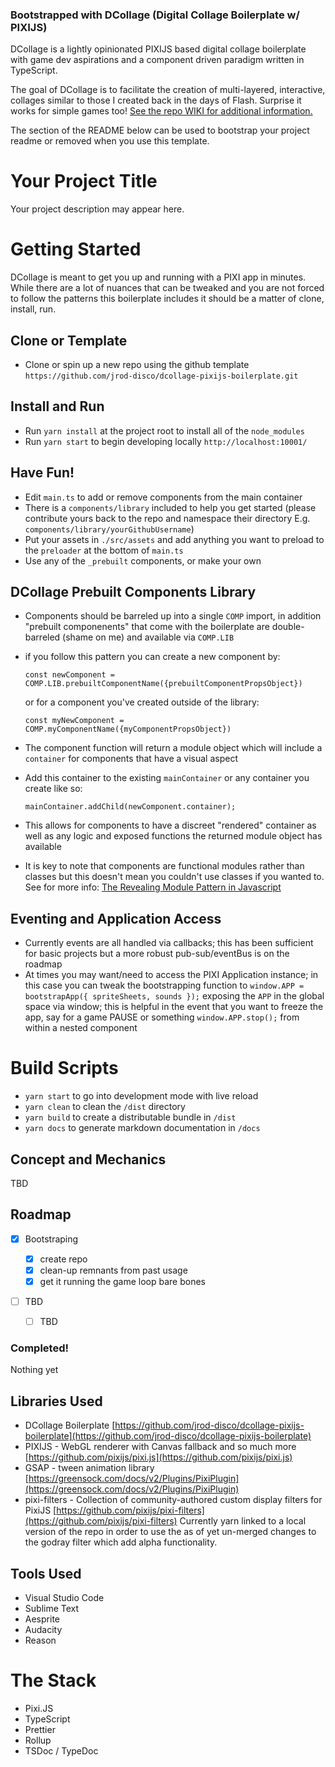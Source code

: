 ### Bootstrapped with DCollage (Digital Collage Boilerplate w/ PIXIJS)

DCollage is a lightly opinionated PIXIJS based digital collage boilerplate with game dev aspirations and a component driven paradigm written in TypeScript.

The goal of DCollage is to facilitate the creation of multi-layered, interactive, collages similar to those I created back in the days of Flash. Surprise it works for simple games too! [See the repo WIKI for additional information.](https://github.com/jrod-disco/dcollage-pixijs-boilerplate/wiki)

The section of the README below can be used to bootstrap your project readme or removed when you use this template.

# Your Project Title

Your project description may appear here.

# Getting Started

DCollage is meant to get you up and running with a PIXI app in minutes. While there are a lot of nuances that can be tweaked and you are not forced to follow the patterns this boilerplate includes it should be a matter of clone, install, run.

## Clone or Template

- Clone or spin up a new repo using the github template `https://github.com/jrod-disco/dcollage-pixijs-boilerplate.git`

## Install and Run

- Run `yarn install` at the project root to install all of the `node_modules`
- Run `yarn start` to begin developing locally `http://localhost:10001/`

## Have Fun!

- Edit `main.ts` to add or remove components from the main container
- There is a `components/library` included to help you get started (please contribute yours back to the repo and namespace their directory E.g. `components/library/yourGithubUsername`)
- Put your assets in `./src/assets` and add anything you want to preload to the `preloader` at the bottom of `main.ts`
- Use any of the `_prebuilt` components, or make your own

## DCollage Prebuilt Components Library

- Components should be barreled up into a single `COMP` import, in addition "prebuilt componenents" that come with the boilerplate are double-barreled (shame on me) and available via `COMP.LIB`
- if you follow this pattern you can create a new component by:

  `const newComponent = COMP.LIB.prebuiltComponentName({prebuiltComponentPropsObject})`

  or for a component you've created outside of the library:

  `const myNewComponent = COMP.myComponentName({myComponentPropsObject})`

- The component function will return a module object which will include a `container` for components that have a visual aspect
- Add this container to the existing `mainContainer` or any container you create like so:

  `mainContainer.addChild(newComponent.container);`

- This allows for components to have a discreet "rendered" container as well as any logic and exposed functions the returned module object has available
- It is key to note that components are functional modules rather than classes but this doesn't mean you couldn't use classes if you wanted to. See for more info: [The Revealing Module Pattern in Javascript](https://gist.github.com/zcaceres/bb0eec99c02dda6aac0e041d0d4d7bf2)

## Eventing and Application Access

- Currently events are all handled via callbacks; this has been sufficient for basic projects but a more robust pub-sub/eventBus is on the roadmap
- At times you may want/need to access the PIXI Application instance; in this case you can tweak the bootstrapping function to `window.APP = bootstrapApp({ spriteSheets, sounds });` exposing the `APP` in the global space via window; this is helpful in the event that you want to freeze the app, say for a game PAUSE or something `window.APP.stop();` from within a nested component

# Build Scripts

- `yarn start` to go into development mode with live reload
- `yarn clean` to clean the `/dist` directory
- `yarn build` to create a distributable bundle in `/dist`
- `yarn docs` to generate markdown documentation in `/docs`

## Concept and Mechanics

TBD

## Roadmap

- [x] Bootstraping

  - [x] create repo
  - [x] clean-up remnants from past usage
  - [x] get it running the game loop bare bones

- [ ] TBD
  - [ ] TBD

### Completed!

Nothing yet

## Libraries Used

- DCollage Boilerplate [https://github.com/jrod-disco/dcollage-pixijs-boilerplate](https://github.com/jrod-disco/dcollage-pixijs-boilerplate)
- PIXIJS - WebGL renderer with Canvas fallback and so much more [https://github.com/pixijs/pixi.js](https://github.com/pixijs/pixi.js)
- GSAP - tween animation library [https://greensock.com/docs/v2/Plugins/PixiPlugin](https://greensock.com/docs/v2/Plugins/PixiPlugin)
- pixi-filters - Collection of community-authored custom display filters for PixiJS [https://github.com/pixijs/pixi-filters](https://github.com/pixijs/pixi-filters) Currently yarn linked to a local version of the repo in order to use the as of yet un-merged changes to the godray filter which add alpha functionality.

## Tools Used

- Visual Studio Code
- Sublime Text
- Aesprite
- Audacity
- Reason

# The Stack

- Pixi.JS
- TypeScript
- Prettier
- Rollup
- TSDoc / TypeDoc
